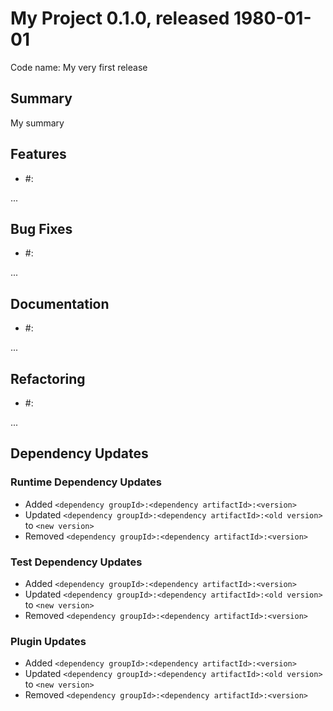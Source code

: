 # My Project 0.1.0, released 1980-01-01

Code name: My very first release

## Summary

My summary

## Features

* #<GitHub issue number>: <issue comment>

...

## Bug Fixes

* #<GitHub issue number>: <issue comment>

...

## Documentation

* #<GitHub issue number>: <issue comment>

...

## Refactoring

* #<GitHub issue number>: <issue comment>

...

## Dependency Updates

### Runtime Dependency Updates

* Added `<dependency groupId>:<dependency artifactId>:<version>`
* Updated `<dependency groupId>:<dependency artifactId>:<old version>` to `<new version>`
* Removed `<dependency groupId>:<dependency artifactId>:<version>`

### Test Dependency Updates

* Added `<dependency groupId>:<dependency artifactId>:<version>`
* Updated `<dependency groupId>:<dependency artifactId>:<old version>` to `<new version>`
* Removed `<dependency groupId>:<dependency artifactId>:<version>`

### Plugin Updates

* Added `<dependency groupId>:<dependency artifactId>:<version>`
* Updated `<dependency groupId>:<dependency artifactId>:<old version>` to `<new version>`
* Removed `<dependency groupId>:<dependency artifactId>:<version>`

